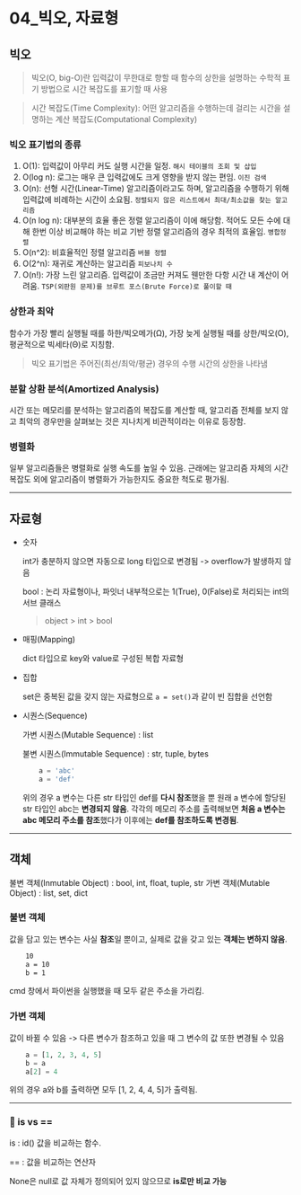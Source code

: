 # 04\_빅오, 자료형

## 빅오

> 빅오(O, big-O)란 입력값이 무한대로 향할 때 함수의 상한을 설명하는 수학적 표기 방법으로 시간 복잡도를 표기할 때 사용

> 시간 복잡도(Time Complexity): 어떤 알고리즘을 수행하는데 걸리는 시간을 설명하는 계산 복잡도(Computational Complexity)

### 빅오 표기법의 종류

1. O(1): 입력값이 아무리 커도 실행 시간을 일정. `해시 테이블의 조회 및 삽입`
2. O(log n): 로그는 매우 큰 입력값에도 크게 영향을 받지 않는 편임. `이진 검색`
3. O(n): 선형 시간(Linear-Time) 알고리즘이라고도 하며, 알고리즘을 수행하기 위해 입력값에 비례하는 시간이 소요됨. `정렬되지 않은 리스트에서 최대/최소값을 찾는 알고리즘`
4. O(n log n): 대부분의 효율 좋은 정렬 알고리즘이 이에 해당함. 적어도 모든 수에 대해 한번 이상 비교해야 하는 비교 기반 정렬 알고리즘의 경우 최적의 효율임. `병합정렬`
5. O(n^2): 비효율적인 정렬 알고리즘 `버블 정렬`
6. O(2^n): 재귀로 계산하는 알고리즘 `피보나치 수`
7. O(n!): 가장 느린 알고리즘. 입력값이 조금만 커져도 웬만한 다항 시간 내 계산이 어려움. `TSP(외판원 문제)를 브루트 포스(Brute Force)로 풀이할 때`

### 상한과 최악

함수가 가장 빨리 실행될 때를 하한/빅오메가(Ω), 가장 늦게 실행될 때를 상한/빅오(O), 평균적으로 빅세타(Θ)로 지칭함.

> 빅오 표기법은 주어진(최선/최악/평균) 경우의 수행 시간의 상한을 나타냄

### 분할 상환 분석(Amortized Analysis)

시간 또는 메모리를 분석하는 알고리즘의 복잡도를 계산할 때, 알고리즘 전체를 보지 않고 최악의 경우만을 살펴보는 것은 지나치게 비관적이라는 이유로 등장함.

### 병렬화

일부 알고리즘들은 병렬화로 실행 속도를 높일 수 있음. 근래에는 알고리즘 자체의 시간 복잡도 외에 알고리즘이 병렬화가 가능한지도 중요한 척도로 평가됨.

---

## 자료형

-   숫자

    int가 충분하지 않으면 자동으로 long 타입으로 변경됨 -> overflow가 발생하지 않음

    bool : 논리 자료형이나, 파잇너 내부적으로는 1(True), 0(False)로 처리되는 int의 서브 클래스

    > object > int > bool

-   매핑(Mapping)

    dict 타입으로 key와 value로 구성된 복합 자료형

-   집합

    set은 중복된 값을 갖지 않는 자료형으로 `a = set()`과 같이 빈 집합을 선언함

-   시퀀스(Sequence)

    가변 시퀀스(Mutable Sequence) : list

    불변 시퀀스(Immutable Sequence) : str, tuple, bytes

    ```python
        a = 'abc'
        a = 'def'
    ```

    위의 경우 a 변수는 다른 str 타입인 def를 **다시 참조**했을 뿐 원래 a 변수에 할당된 str 타입인 abc는 **변경되지 않음**. 각각의 메모리 주소를 출력해보면 **처음 a 변수는 abc 메모리 주소를 참조**했다가 이후에는 **def를 참조하도록 변경됨**.

---

## 객체

불변 객체(Inmutable Object) : bool, int, float, tuple, str
가변 객체(Mutable Object) : list, set, dict

### 불변 객체

값을 담고 있는 변수는 사실 **참조**일 뿐이고, 실제로 값을 갖고 있는 **객체는 변하지 않음**.

```cmd
    10
    a = 10
    b = 1
```

cmd 창에서 파이썬을 실행했을 때 모두 같은 주소을 가리킴.

### 가변 객체

값이 바뀔 수 있음 -> 다른 변수가 참조하고 있을 때 그 변수의 값 또한 변경될 수 있음

```python
    a = [1, 2, 3, 4, 5]
    b = a
    a[2] = 4
```

위의 경우 a와 b를 출력하면 모두 [1, 2, 4, 4, 5]가 출력됨.

---

### &#128205; is vs ==

is : id() 값을 비교하는 함수.

== : 값을 비교하는 연산자

None은 null로 값 자체가 정의되어 있지 않으므로 **is로만 비교 가능**
